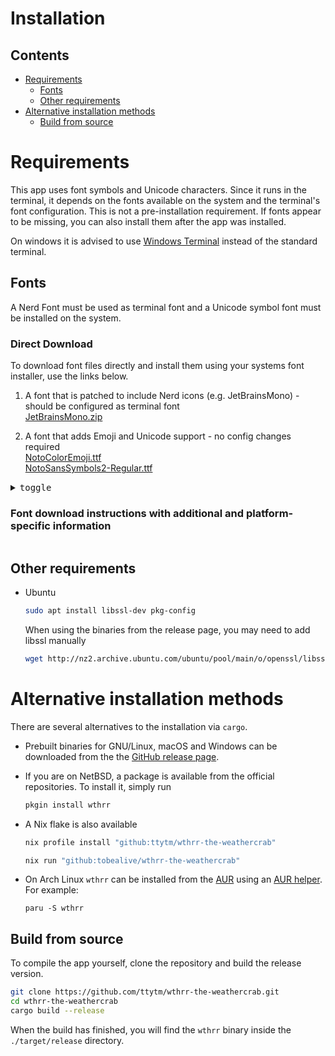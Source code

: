 # Installation

## Contents

- [Requirements](https://github.com/ttytm/wthrr-the-weathercrab/blob/main/INSTALL.md#requirements)
  - [Fonts](https://github.com/ttytm/wthrr-the-weathercrab/blob/main/INSTALL.md#fonts)
  - [Other requirements](https://github.com/ttytm/wthrr-the-weathercrab#other-requirements)
- [Alternative installation methods](https://github.com/ttytm/wthrr-the-weathercrab/blob/main/INSTALL.md#alternative-installation-methods)
  - [Build from source](https://github.com/ttytm/wthrr-the-weathercrab/blob/main/INSTALL.md#build-from-source)

# Requirements

This app uses font symbols and Unicode characters. Since it runs in the terminal, it depends on the fonts available on the system and the terminal's font configuration.
This is not a pre-installation requirement. If fonts appear to be missing, you can also install them after the app was installed.

On windows it is advised to use [Windows Terminal](https://apps.microsoft.com/store/detail/windows-terminal/9N0DX20HK701) instead of the standard terminal.

## Fonts

A Nerd Font must be used as terminal font and a Unicode symbol font must be installed on the system.

### Direct Download

To download font files directly and install them using your systems font installer, use the links below.

1. A font that is patched to include Nerd icons (e.g. JetBrainsMono) - should be configured as terminal font\
   [JetBrainsMono.zip](https://github.com/ryanoasis/nerd-fonts/releases/download/v3.0.2/JetBrainsMono.zip)

2. A font that adds Emoji and Unicode support - no config changes required\
   [NotoColorEmoji.ttf](https://raw.githack.com/googlefonts/noto-emoji/main/fonts/NotoColorEmoji.ttf)\
   [NotoSansSymbols2-Regular.ttf](https://cdn.jsdelivr.net/gh/notofonts/notofonts.github.io/fonts/NotoSansSymbols2/unhinted/ttf/NotoSansSymbols2-Regular.ttf)

<details>
<summary><kbd>toggle</kbd> <h3>Font download instructions with additional and platform-specific information</h3></summary>

#### 1. Nerd Font

A nerd font is usually a regular font that is patched to include additional glyphs.
The usage is not bound to a single font. Every font that is patched to include nerd icons can work.
This example uses the Nerd Font version of JetBrains Mono.

The nerd-fonts [github repository](https://github.com/ryanoasis/nerd-fonts) and [website](https://www.nerdfonts.com/font-downloads) make a number of patched fonts available and provide several installation options for different platforms.

Package manager installation examples are shown below.

- On macOS, using `brew`

  ```sh
  brew tap homebrew/cask-fonts   # This is only required once
  brew install font-jetbrains-mono-nerd-font  # Or any other nerd-font
  ```

- On Windows, using `choco`

  ```sh
  choco install nerd-fonts-jetbrainsmono
  ```

- On Linux, many distribution make fonts available via their package manager.

  E.g., search for the JetBrains Nerd Font on Manjaro using paru

  ```sh
  paru jetbrains nerd
  ```

**After installing the font, make sure to update your terminals font configuration!**

#### 2. Unicode symbol font

A Unicode symbol font("emoji-font") needs to be available on the system.
It is likely already installed if you see emojis correctly rendered in your browser and in other applications.
It will also allow to display Unicode line characters that are used in wthrrs daily weather graphs.
Noto fonts provide support for symbol and emoji fonts and are usually available via the package manager.

- macOS

  ```sh
  brew install font-noto-sans-symbols-2  # Required when using e.g., iterm2 / alacritty
  ```

- Debian based distros

  ```sh
  sudo apt install fonts-noto-core
  ```

It's enough to install the font, there is no need for configuration changes.

> **Note**
> Depending on the used system and terminal another font package might be necessary. If you encounter missing glyphs in the the graph: Instead of searching for the correct font package, you can also try setting a different graph style in the [config](https://github.com/ttytm/wthrr-the-weathercrab#config).

</details>

## Other requirements

- Ubuntu

  ```sh
  sudo apt install libssl-dev pkg-config
  ```

  When using the binaries from the release page, you may need to add libssl manually

  ```sh
  wget http://nz2.archive.ubuntu.com/ubuntu/pool/main/o/openssl/libssl1.1_1.1.1f-1ubuntu2.16_amd64.deb ; sudo dpkg -i libssl1.1_1.1.1f-1ubuntu2.16_amd64.deb
  ```

# Alternative installation methods

There are several alternatives to the installation via `cargo`.

- Prebuilt binaries for GNU/Linux, macOS and Windows can be downloaded from the the [GitHub release page](https://github.com/ttytm/wthrr-the-weathercrab/releases).

- If you are on NetBSD, a package is available from the official repositories.
  To install it, simply run
  ```sh
  pkgin install wthrr
  ```
- A Nix flake is also available
  ```sh
  nix profile install "github:ttytm/wthrr-the-weathercrab"
  ```
  ```sh
  nix run "github:tobealive/wthrr-the-weathercrab"
  ```
- On Arch Linux `wthrr` can be installed from the [AUR](https://aur.archlinux.org/packages?O=0&SeB=nd&K=wthrr&outdated=&SB=p&SO=d&PP=50&submit=Go) using an [AUR helper](https://wiki.archlinux.org/title/AUR_helpers). For example:
  ```
  paru -S wthrr
  ```

## Build from source

To compile the app yourself, clone the repository and build the release version.

```sh
git clone https://github.com/ttytm/wthrr-the-weathercrab.git
cd wthrr-the-weathercrab
cargo build --release
```

When the build has finished, you will find the `wthrr` binary inside the `./target/release` directory.
